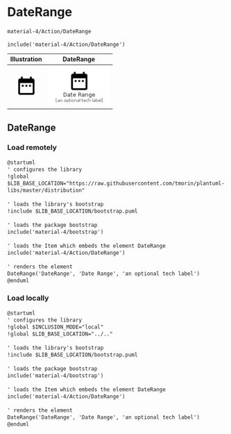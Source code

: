 # DateRange


```text
material-4/Action/DateRange
```

```text
include('material-4/Action/DateRange')
```



| Illustration | DateRange |
| :---: | :---: |
| ![illustration for Illustration](../../material-4/Action/DateRange.png) | ![illustration for DateRange](../../material-4/Action/DateRange.Local.png) |




## DateRange

### Load remotely
```plantuml
@startuml
' configures the library
!global $LIB_BASE_LOCATION="https://raw.githubusercontent.com/tmorin/plantuml-libs/master/distribution"

' loads the library's bootstrap
!include $LIB_BASE_LOCATION/bootstrap.puml

' loads the package bootstrap
include('material-4/bootstrap')

' loads the Item which embeds the element DateRange
include('material-4/Action/DateRange')

' renders the element
DateRange('DateRange', 'Date Range', 'an optional tech label')
@enduml
```

### Load locally
```plantuml
@startuml
' configures the library
!global $INCLUSION_MODE="local"
!global $LIB_BASE_LOCATION="../.."

' loads the library's bootstrap
!include $LIB_BASE_LOCATION/bootstrap.puml

' loads the package bootstrap
include('material-4/bootstrap')

' loads the Item which embeds the element DateRange
include('material-4/Action/DateRange')

' renders the element
DateRange('DateRange', 'Date Range', 'an optional tech label')
@enduml
```

